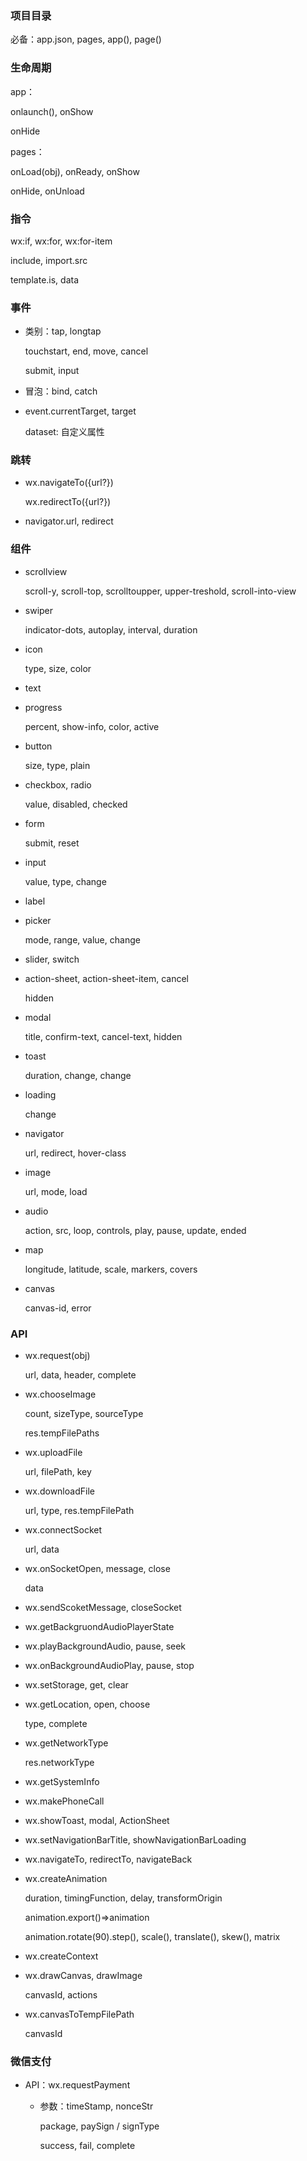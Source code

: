 ### 项目目录

必备：app.json, pages, app(), page()

### 生命周期

app：

onlaunch(), onShow

onHide

pages：

onLoad(obj), onReady, onShow

onHide, onUnload

### 指令

wx:if, wx:for, wx:for-item

include, import.src

template.is, data

### 事件

- 类别：tap, longtap

  touchstart, end, move, cancel

  submit, input

- 冒泡：bind, catch

- event.currentTarget, target

  dataset: 自定义属性

### 跳转

- wx.navigateTo({url?})

  wx.redirectTo({url?})

- navigator.url, redirect

### 组件

- scrollview

  scroll-y, scroll-top, scrolltoupper, upper-treshold, scroll-into-view

- swiper

  indicator-dots, autoplay, interval, duration

- icon

  type, size, color
  
- text
  
- progress
  
  percent, show-info, color, active
  
- button
  
  size, type, plain
  
- checkbox, radio
  
  value, disabled, checked
  
- form
  
  submit, reset
  
- input
  
  value, type, change
  
- label
  
- picker
  
  mode, range, value, change
  
- slider, switch
  
- action-sheet, action-sheet-item, cancel
  
  hidden
  
- modal
  
  title, confirm-text, cancel-text, hidden
  
- toast
  
  duration, change, change
  
- loading
  
  change
  
- navigator
  
  url, redirect, hover-class
  
- image
  
  url, mode, load
  
- audio
  
  action, src, loop, controls, play, pause, update, ended
  
- map
  
  longitude, latitude, scale, markers, covers
  
- canvas
  
  canvas-id, error
  

### API

- wx.request(obj)

  url, data, header, complete

- wx.chooseImage

  count, sizeType, sourceType

  res.tempFilePaths

- wx.uploadFile

  url, filePath, key

- wx.downloadFile

  url, type, res.tempFilePath

- wx.connectSocket

  url, data

- wx.onSocketOpen, message, close

  data

- wx.sendScoketMessage, closeSocket

- wx.getBackgruondAudioPlayerState

- wx.playBackgroundAudio, pause, seek

- wx.onBackgroundAudioPlay, pause, stop

- wx.setStorage, get, clear

- wx.getLocation, open, choose

  type, complete

- wx.getNetworkType

  res.networkType

- wx.getSystemInfo

- wx.makePhoneCall

- wx.showToast, modal, ActionSheet

- wx.setNavigationBarTitle, showNavigationBarLoading

- wx.navigateTo, redirectTo, navigateBack

- wx.createAnimation

  duration, timingFunction, delay, transformOrigin

  animation.export()=>animation

  animation.rotate(90).step(), scale(), translate(), skew(), matrix

- wx.createContext

- wx.drawCanvas, drawImage

  canvasId, actions

- wx.canvasToTempFilePath

  canvasId

### 微信支付

- API：wx.requestPayment

  - 参数：timeStamp, nonceStr

    package, paySign / signType

    success, fail, complete

  

 